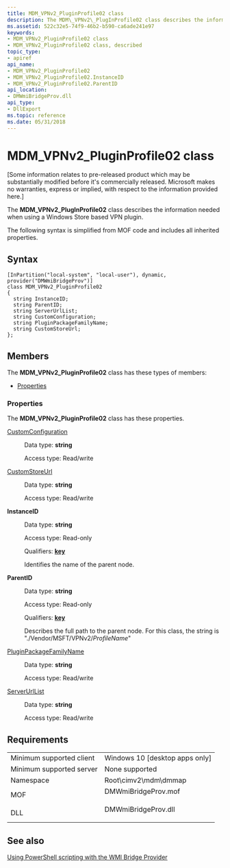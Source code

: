 ```yaml
---
title: MDM_VPNv2_PluginProfile02 class
description: The MDM\_VPNv2\_PlugInProfile02 class describes the information needed when using a Windows Store based VPN plugin.
ms.assetid: 522c32e5-74f9-46b2-b590-ca6ade241e97
keywords:
- MDM_VPNv2_PluginProfile02 class
- MDM_VPNv2_PluginProfile02 class, described
topic_type:
- apiref
api_name:
- MDM_VPNv2_PluginProfile02
- MDM_VPNv2_PluginProfile02.InstanceID
- MDM_VPNv2_PluginProfile02.ParentID
api_location:
- DMWmiBridgeProv.dll
api_type:
- DllExport
ms.topic: reference
ms.date: 05/31/2018
---
```


# MDM\_VPNv2\_PluginProfile02 class

\[Some information relates to pre-released product which may be substantially modified before it's commercially released. Microsoft makes no warranties, express or implied, with respect to the information provided here.\]

The **MDM\_VPNv2\_PlugInProfile02** class describes the information needed when using a Windows Store based VPN plugin.

The following syntax is simplified from MOF code and includes all inherited properties.

## Syntax

``` syntax
[InPartition("local-system", "local-user"), dynamic, provider("DMWmiBridgeProv")]
class MDM_VPNv2_PluginProfile02
{
  string InstanceID;
  string ParentID;
  string ServerUrlList;
  string CustomConfiguration;
  string PluginPackageFamilyName;
  string CustomStoreUrl;
};
```

## Members

The **MDM\_VPNv2\_PluginProfile02** class has these types of members:

-   [Properties](#properties)

### Properties

The **MDM\_VPNv2\_PluginProfile02** class has these properties.

<dl> <dt>

[CustomConfiguration](/windows/client-management/mdm/vpnv2-csp#vpnv2-profilename-pluginprofile-customconfiguration)
</dt> <dd> <dl> <dt>

Data type: **string**
</dt> <dt>

Access type: Read/write
</dt> </dl>

</dd> <dt>

[CustomStoreUrl](/windows/client-management/mdm/vpnv2-csp#vpnv2-profilename-pluginprofile-customstoreurl)
</dt> <dd> <dl> <dt>

Data type: **string**
</dt> <dt>

Access type: Read/write
</dt> </dl>

</dd> <dt>

**InstanceID**
</dt> <dd> <dl> <dt>

Data type: **string**
</dt> <dt>

Access type: Read-only
</dt> <dt>

Qualifiers: [**key**](/windows/desktop/WmiSdk/key-qualifier)
</dt> </dl>

Identifies the name of the parent node.

</dd> <dt>

**ParentID**
</dt> <dd> <dl> <dt>

Data type: **string**
</dt> <dt>

Access type: Read-only
</dt> <dt>

Qualifiers: [**key**](/windows/desktop/WmiSdk/key-qualifier)
</dt> </dl>

Describes the full path to the parent node. For this class, the string is "./Vendor/MSFT/VPNv2/*ProfileName*"

</dd> <dt>

[PluginPackageFamilyName](/windows/client-management/mdm/vpnv2-csp#vpnv2-profilename-pluginprofile-pluginpackagefamilyname)
</dt> <dd> <dl> <dt>

Data type: **string**
</dt> <dt>

Access type: Read/write
</dt> </dl>

</dd> <dt>

[ServerUrlList](/windows/client-management/mdm/vpnv2-csp#vpnv2-profilename-pluginprofile-serverurllist)
</dt> <dd> <dl> <dt>

Data type: **string**
</dt> <dt>

Access type: Read/write
</dt> </dl>

</dd> </dl>

## Requirements



|                                     |                                                                                                |
|-------------------------------------|------------------------------------------------------------------------------------------------|
| Minimum supported client<br/> | Windows 10 \[desktop apps only\]<br/>                                                    |
| Minimum supported server<br/> | None supported<br/>                                                                      |
| Namespace<br/>                | Root\\cimv2\\mdm\\dmmap<br/>                                                             |
| MOF<br/>                      | <dl> <dt>DMWmiBridgeProv.mof</dt> </dl> |
| DLL<br/>                      | <dl> <dt>DMWmiBridgeProv.dll</dt> </dl> |



## See also

<dl> <dt>

[Using PowerShell scripting with the WMI Bridge Provider](/windows/client-management/mdm/using-powershell-scripting-with-the-wmi-bridge-provider)
</dt> </dl>

 

